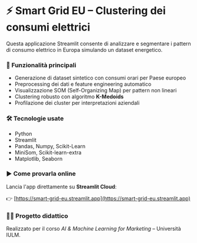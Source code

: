 # ⚡ Smart Grid EU – Clustering dei consumi elettrici

Questa applicazione Streamlit consente di analizzare e segmentare i pattern di consumo elettrico in Europa simulando un dataset energetico.

### 🧪 Funzionalità principali
- Generazione di dataset sintetico con consumi orari per Paese europeo
- Preprocessing dei dati e feature engineering automatico
- Visualizzazione SOM (Self-Organizing Map) per pattern non lineari
- Clustering robusto con algoritmo **K-Medoids**
- Profilazione dei cluster per interpretazioni aziendali

### 🛠️ Tecnologie usate
- Python
- Streamlit
- Pandas, Numpy, Scikit-Learn
- MiniSom, Scikit-learn-extra
- Matplotlib, Seaborn

### ▶️ Come provarla online
Lancia l'app direttamente su **Streamlit Cloud**:

👉 [https://smart-grid-eu.streamlit.app](https://smart-grid-eu.streamlit.app)

### 👨‍🎓 Progetto didattico
Realizzato per il corso *AI & Machine Learning for Marketing* – Università IULM.
